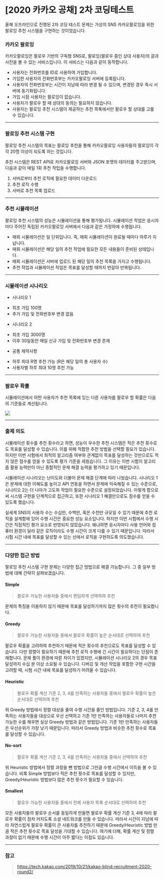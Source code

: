 # [2020 카카오 공채] 2차 코딩테스트

올해 오프라인으로 진행된 2차 코딩 테스트 문제는 가상의 SNS 카카오팔로잉을 위한 팔로잉 추천 시스템을 구현하는 것이었습니다.

### 카카오 팔로잉

카카오팔로잉은 팔로우 기반의 구독형 SNS로, 팔로잉(팔로우 중인 상대 사용자)의 글과 사진을 볼 수 있는 서비스입니다. 이 서비스는 다음과 같이 동작합니다.

* 사용자는 전화번호를 ID로 사용하여 가입합니다.
* 가입한 사용자의 전화번호부는 카카오팔로잉 서버에 등록됩니다.
* 사용자의 전화번호부는 시간이 지남에 따라 변경 될 수 있으며, 변경된 경우 즉시 서버에 동기화됩니다.
* 가입 시점 사용자는 팔로잉이 없습니다.
* 사용자가 팔로우 할 때 상대의 동의는 필요하지 않습니다.
* 사용자는 팔로잉 추천 시스템이 제공하는 추천 목록에서만 팔로우 할 상대를 고를 수 있습니다.
- - -

### 팔로잉 추천 시스템 구현

팔로잉 추천 시스템의 목표는 팔로잉 추천을 통해 카카오팔로잉 사용자들의 팔로잉이 각각 20명 이상이 되도록 하는 것입니다.

추천 시스템은 REST API로 카카오팔로잉 서버와 JSON 포맷의 데이터를 주고받으며, 다음과 같이 매일 1회 추천 작업을 수행합니다.

1. 서버로부터 추천 로직에 필요한 데이터 다운로드
2. 추천 로직 수행
3. 서버로 추천 목록 업로드
- - -

### 추천 시뮬레이션

팔로잉 추천 시스템의 성능은 시뮬레이션을 통해 평가됩니다. 시뮬레이션 작업은 응시자마다 주어진 독립된 카카오팔로잉 서버에서 다음과 같은 가정하에 수행됩니다.

* 매회 시뮬레이션은 일 단위입니다. 즉, 매회 시뮬레이션이 완료될 때마다 하루가 지납니다.
* 매회 시뮬레이션은 해당 일의 추천 작업에 필요한 모든 내용들이 준비된 상태입니다.
* 매회 시뮬레이션은 서버에 업로드 된 해당 일의 추천 목록을 가지고 수행됩니다.
* 추천 작업과 시뮬레이션 작업은 목표를 달성할 때까지 번갈아 반복됩니다.
- - -

### 시뮬레이션 시나리오

* 시나리오 1
 - 최초 가입 100명
 - 추가 가입 및 전화번호부 변경 없음
* 시나리오 2
 - 최초 가입 3000명
 - 이후 30일동안 매일 신규 가입 및 전화번호부 변경 존재
* 공통 제약사항
 - 하루 최대 R명 추천 가능 (R은 해당 일의 총 사용자 수)
 - 사용자별 하루 최대 10명 추천 가능
- - -

### 팔로우 확률

시뮬레이션에서 어떤 사용자가 추천 목록에 있는 다른 사용자를 팔로우 할 확률은 다음의 기준들로 계산됩니다.

![](https://user-images.githubusercontent.com/44596066/71541342-c67cee00-299a-11ea-8137-8d90589b3ffa.png)
- - -

### 출제 의도

시뮬레이션 횟수를 추천 횟수라고 하면, 성능이 우수한 추천 시스템은 적은 추천 횟수로도 목표를 달성할 수 있습니다. 이를 위해 적합한 추천 방법을 선택할 필요가 있습니다. 하지만 이번 시험에서 최적의 알고리즘 여부와 관계없이 목표를 달성하는 것만으로도 적지 않은 점수를 얻을 수 있도록 평가 기준을 세웠습니다. 그 이유는 이번 시험이 알고리즘 활용 능력만이 아닌 종합적인 문제 해결 능력을 평가하고 있기 때문입니다.

시뮬레이션 시나리오는 난이도와 더불어 문제 해결 단계에 따라 나눴습니다. 시나리오 1은 문제에 대한 이해도를 높이고 API 연동을 하면서 문제에 익숙해질 수 있는 수준으로, 시나리오 2는 더 나아가 고도화 작업이 필요한 수준으로 설정되었습니다. 이렇게 함으로써 시스템 구현을 단계적으로 접근하고, 또한 시나리오 1 해결만으로도 점수를 얻을 수 있도록 했습니다.

실세계 SNS의 사용자 수는 수십만, 수백만, 혹은 수천만 규모일 수 있기 때문에 추천 로직을 설계함에 있어 수행 시간은 중요한 성능 요소입니다. 하지만 이번 시험에서 수행 시간은 직접적인 평가 요소로 반영되지 않았습니다. 왜냐하면 응시자마다 사용 언어와 컴퓨터 환경이 달라 같은 로직이라도 수행 시간이 크게 다를 수 있기 때문입니다. 따라서 시험 시간 내에 목표를 달성할 수 있는 선에서 로직을 구현하도록 의도했습니다.
- - -

### 다양한 접근 방법

팔로잉 추천 시스템 구현 문제는 다양한 접근 방법으로 해결 가능합니다. 그 중 일부 방법에 대해 간략히 살펴보겠습니다.

#### Simple

> 팔로우 가능한 사용자들 중에서 랜덤하게 선택하여 추천

문제의 특징을 이용하지 않기 때문에 목표를 달성하기까지 많은 횟수의 추천이 필요합니다.

#### Greedy

> 팔로우 가능한 사용자들 중에서 팔로우 확률이 높은 순서대로 선택하여 추천

팔로우 확률을 고려하여 추천하기 때문에 적은 횟수의 추천으로도 목표를 달성할 수 있습니다. 다만 정렬이 필요하기 때문에 추천 로직 수행에 긴 시간이 필요하다는 단점이 존재합니다. 문제 풀이 환경에 따른 차이가 있겠지만, 시뮬레이션 시나리오 2의 경우 목표 달성까지 수십 분 이상 소요될 수 있습니다. 디버깅 및 개선 작업을 포함한 구현 시간을 고려할 때, 시험 시간 내에 목표를 달성하기 어려울 수 있습니다.

#### Heuristic

> 팔로우 확률 계산 기준 2, 3, 4를 만족하는 사용자들 중에서 팔로우 확률이 높은 순서대로 선택하여 추천

위 Greedy 방법에서 정렬 대상을 줄여 수행 시간을 줄인 방법입니다. 기준 2, 3, 4를 만족하는 사용자들을 대상으로 우선 선택하고 기준 1만 만족하는 사용자들로 나머지 추천 가능한 수를 채우면 실상 Greedy 방법과 같은 방법입니다. 기준 1만 만족하는 사용자들은 우선순위가 가장 낮기 때문입니다. 따라서 Greedy 방법과 비슷한 추천 횟수로 목표를 달성할 수 있습니다.

#### No-sort

> 팔로우 확률 계산 기준 2, 3, 4를 만족하는 사용자들 중에서 선택하여 추천

위 Heuristic 방법에서 정렬 과정을 뺀 방법으로 그만큼 수행 시간에서 이득을 볼 수 있습니다. 비록 Simple 방법보다 적은 추천 횟수로 목표를 달성할 수 있지만, Greedy/Heuristic 방법보다 많은 추천 횟수가 필요할 수 있습니다.

#### Smallest

> 팔로우 가능한 사용자들 중에서 전체 사용자 목록 순서대로 선택하여 추천

모든 사용자들의 팔로우 순서를 동일하게 만들면 팔로우 확률 계산 기준 3, 4에 따라 팔로우 확률이 점차 커지도록 소셜 네트워크를 만들 수 있습니다. 따라서 시간이 지남에 따라 자연스럽게 팔로우 확률이 큰 사용자를 추천하기 때문에 Greedy/Heuristic 방법 만큼 적은 추천 횟수로 목표 달성을 기대할 수 있습니다. 여기에 더해, 확률 계산 및 정렬 과정이 없기 때문에 수행 시간이 아주 짧다는 이점도 있습니다.
- - -

### 참고

> https://tech.kakao.com/2019/10/21/kakao-blind-recruitment-2020-round2/

```

```
